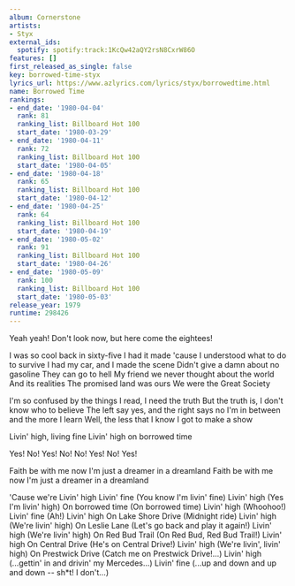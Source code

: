 ```yaml
---
album: Cornerstone
artists:
- Styx
external_ids:
  spotify: spotify:track:1KcQw42aQY2rsN8CxrW86O
features: []
first_released_as_single: false
key: borrowed-time-styx
lyrics_url: https://www.azlyrics.com/lyrics/styx/borrowedtime.html
name: Borrowed Time
rankings:
- end_date: '1980-04-04'
  rank: 81
  ranking_list: Billboard Hot 100
  start_date: '1980-03-29'
- end_date: '1980-04-11'
  rank: 72
  ranking_list: Billboard Hot 100
  start_date: '1980-04-05'
- end_date: '1980-04-18'
  rank: 65
  ranking_list: Billboard Hot 100
  start_date: '1980-04-12'
- end_date: '1980-04-25'
  rank: 64
  ranking_list: Billboard Hot 100
  start_date: '1980-04-19'
- end_date: '1980-05-02'
  rank: 91
  ranking_list: Billboard Hot 100
  start_date: '1980-04-26'
- end_date: '1980-05-09'
  rank: 100
  ranking_list: Billboard Hot 100
  start_date: '1980-05-03'
release_year: 1979
runtime: 298426
---
```

Yeah yeah!
Don't look now, but here come the eightees!

I was so cool back in sixty-five
I had it made 'cause I understood what to do to survive
I had my car, and I made the scene
Didn't give a damn about no gasoline
They can go to hell
My friend we never thought about the world
And its realities
The promised land was ours
We were the Great Society

I'm so confused by the things I read, I need the truth
But the truth is, I don't know who to believe
The left say yes, and the right says no
I'm in between and the more I learn
Well, the less that I know
I got to make a show

Livin' high, living fine
Livin' high on borrowed time

Yes! No!
Yes! No!
No! Yes!
No! Yes!

Faith be with me now
I'm just a dreamer in a dreamland
Faith be with me now
I'm just a dreamer in a dreamland

'Cause we're
Livin' high
Livin' fine (You know I'm livin' fine)
Livin' high (Yes I'm livin' high)
On borrowed time (On borrowed time)
Livin' high (Whoohoo!)
Livin' fine (Ah!)
Livin' high
On Lake Shore Drive (Midnight ride)
Livin' high (We're livin' high)
On Leslie Lane (Let's go back and play it again!)
Livin' high (We're livin' high)
On Red Bud Trail (On Red Bud, Red Bud Trail!)
Livin' high
On Central Drive (He's on Central Drive!)
Livin' high (We're livin', livin' high)
On Prestwick Drive (Catch me on Prestwick Drive!...)
Livin' high (...gettin' in and drivin' my Mercedes...)
Livin' fine (...up and down and up and down -- sh*t! I don't...)
